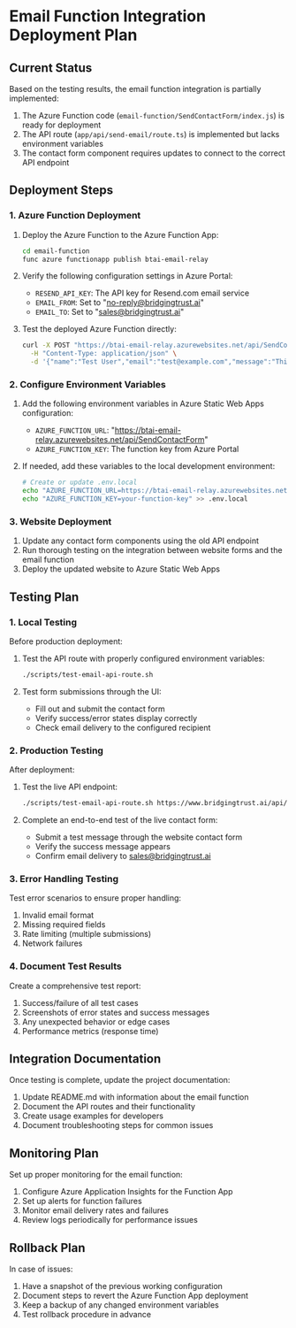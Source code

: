 # Email Function Integration Deployment Plan

## Current Status

Based on the testing results, the email function integration is partially implemented:

1. The Azure Function code (`email-function/SendContactForm/index.js`) is ready for deployment
2. The API route (`app/api/send-email/route.ts`) is implemented but lacks environment variables
3. The contact form component requires updates to connect to the correct API endpoint

## Deployment Steps

### 1. Azure Function Deployment

1. Deploy the Azure Function to the Azure Function App:
   ```bash
   cd email-function
   func azure functionapp publish btai-email-relay
   ```

2. Verify the following configuration settings in Azure Portal:
   - `RESEND_API_KEY`: The API key for Resend.com email service
   - `EMAIL_FROM`: Set to "no-reply@bridgingtrust.ai"
   - `EMAIL_TO`: Set to "sales@bridgingtrust.ai"

3. Test the deployed Azure Function directly:
   ```bash
   curl -X POST "https://btai-email-relay.azurewebsites.net/api/SendContactForm?code=YOUR_FUNCTION_KEY" \
     -H "Content-Type: application/json" \
     -d '{"name":"Test User","email":"test@example.com","message":"This is a test message"}'
   ```

### 2. Configure Environment Variables

1. Add the following environment variables in Azure Static Web Apps configuration:
   - `AZURE_FUNCTION_URL`: "https://btai-email-relay.azurewebsites.net/api/SendContactForm"
   - `AZURE_FUNCTION_KEY`: The function key from Azure Portal

2. If needed, add these variables to the local development environment:
   ```bash
   # Create or update .env.local
   echo "AZURE_FUNCTION_URL=https://btai-email-relay.azurewebsites.net/api/SendContactForm" >> .env.local
   echo "AZURE_FUNCTION_KEY=your-function-key" >> .env.local
   ```

### 3. Website Deployment

1. Update any contact form components using the old API endpoint
2. Run thorough testing on the integration between website forms and the email function
3. Deploy the updated website to Azure Static Web Apps

## Testing Plan

### 1. Local Testing

Before production deployment:

1. Test the API route with properly configured environment variables:
   ```bash
   ./scripts/test-email-api-route.sh
   ```

2. Test form submissions through the UI:
   - Fill out and submit the contact form
   - Verify success/error states display correctly
   - Check email delivery to the configured recipient

### 2. Production Testing

After deployment:

1. Test the live API endpoint:
   ```bash
   ./scripts/test-email-api-route.sh https://www.bridgingtrust.ai/api/send-email
   ```

2. Complete an end-to-end test of the live contact form:
   - Submit a test message through the website contact form
   - Verify the success message appears
   - Confirm email delivery to sales@bridgingtrust.ai

### 3. Error Handling Testing

Test error scenarios to ensure proper handling:

1. Invalid email format
2. Missing required fields
3. Rate limiting (multiple submissions)
4. Network failures

### 4. Document Test Results

Create a comprehensive test report:

1. Success/failure of all test cases
2. Screenshots of error states and success messages
3. Any unexpected behavior or edge cases
4. Performance metrics (response time)

## Integration Documentation

Once testing is complete, update the project documentation:

1. Update README.md with information about the email function
2. Document the API routes and their functionality
3. Create usage examples for developers
4. Document troubleshooting steps for common issues

## Monitoring Plan

Set up proper monitoring for the email function:

1. Configure Azure Application Insights for the Function App
2. Set up alerts for function failures
3. Monitor email delivery rates and failures
4. Review logs periodically for performance issues

## Rollback Plan

In case of issues:

1. Have a snapshot of the previous working configuration
2. Document steps to revert the Azure Function App deployment
3. Keep a backup of any changed environment variables
4. Test rollback procedure in advance 